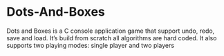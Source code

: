 # Dots-And-Boxes
Dots and Boxes is a C console application game that support undo, redo, save and load. It’s build from
scratch all algorithms are hard coded. It also supports two playing modes: single player and two players
